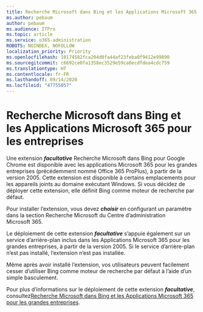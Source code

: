 ```yaml
---
title: Recherche Microsoft dans Bing et les Applications Microsoft 365 pour les entreprises
ms.author: pebaum
author: pebaum
ms.audience: ITPro
ms.topic: article
ms.service: o365-administration
ROBOTS: NOINDEX, NOFOLLOW
localization_priority: Priority
ms.openlocfilehash: 10174582fca204d0fa44af23feba0f9412e99890
ms.sourcegitcommit: c6692ce0fa1358ec3529e59ca0ecdfdea4cdc759
ms.translationtype: HT
ms.contentlocale: fr-FR
ms.lasthandoff: 09/14/2020
ms.locfileid: "47755057"
---
```

# <a name="microsoft-search-in-bing-and-microsoft-365-apps-for-enterprise"></a>Recherche Microsoft dans Bing et les Applications Microsoft 365 pour les entreprises

Une extension ***facultative*** Recherche Microsoft dans Bing pour Google Chrome est disponible avec les applications Microsoft 365 pour les grandes entreprises (précédemment nommé Office 365 ProPlus), à partir de la version 2005. Cette extension est disponible à certains emplacements pour les appareils joints au domaine exécutant Windows. Si vous décidez de déployer cette extension, elle définit Bing comme moteur de recherche par défaut.

Pour installer l’extension, vous devez ***choisir*** en configurant un paramètre dans la section Recherche Microsoft du Centre d’administration Microsoft 365.

Le déploiement de cette extension ***facultative*** s’appuie également sur un service d’arrière-plan inclus dans les Applications Microsoft 365 pour les grandes entreprises, à partir de la version 2005. Si le service d’arrière-plan n’est pas installé, l’extension n’est pas installée.

Même après avoir installé l’extension, vos utilisateurs peuvent facilement cesser d’utiliser Bing comme moteur de recherche par défaut à l’aide d’un simple basculement.

Pour plus d’informations sur le déploiement de cette extension ***facultative***, consultez[Recherche Microsoft dans Bing et les Applications Microsoft 365 pour les grandes entreprises](https://docs.microsoft.com/deployoffice/microsoft-search-bing).